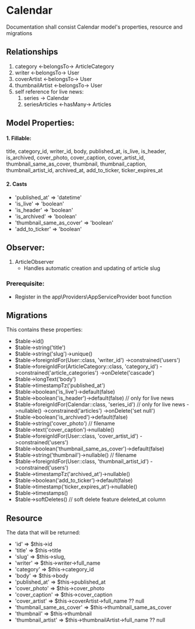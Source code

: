 # Calendar 

Documentation shall consist Calendar model's properties, resource and migrations

## Relationships 
1. category <-belongsTo-> ArticleCategory 
2. writer <-belongsTo-> User  
3. coverArtist <-belongsTo-> User
4. thumbnailArtist <-belongsTo-> User
5. self reference for live news:
   1. series -> Calendar 
   2. seriesArticles <-hasMany-> Articles 

## Model Properties:

#### 1. Fillable: 
title, category_id, writer_id, body, published_at, is_live, is_header, is_archived, cover_photo, cover_caption, cover_artist_id, thumbnail_same_as_cover, thumbnail, thumbnail_caption, thumbnail_artist_id, archived_at, add_to_ticker, ticker_expires_at

#### 2. Casts
- 'published_at' => 'datetime'
- 'is_live' => 'boolean'
- 'is_header' => 'boolean'
- 'is_archived' => 'boolean'
- 'thumbnail_same_as_cover' => 'boolean'
- 'add_to_ticker' => 'boolean'


## Observer:
1. ArticleObserver
   - Handles automatic creation and updating of article slug 

### Prerequisite:
- Register in the app\Providers\AppServiceProvider boot function


## Migrations
This contains these properties: 

- $table->id()
- $table->string('title')
- $table->string('slug')->unique()
- $table->foreignIdFor(User::class, 'writer_id')
                ->constrained('users')
- $table->foreignIdFor(ArticleCategory::class, 'category_id')
                ->constrained('article_categories')
                ->onDelete('cascade')
- $table->longText('body')
- $table->timestampTz('published_at')
- $table->boolean('is_live')->default(false)
- $table->boolean('is_header')->default(false) // only for live news
- $table->foreignIdFor(Calendar::class, 'series_id') // only for live news
                ->nullable()
                ->constrained('articles')
                ->onDelete('set null')
- $table->boolean('is_archived')->default(false)
- $table->string('cover_photo') // filename
- $table->text('cover_caption')->nullable()
- $table->foreignIdFor(User::class, 'cover_artist_id')
                ->constrained('users')
- $table->boolean('thumbnail_same_as_cover')->default(false)
- $table->string('thumbnail')->nullable() // filename
- $table->foreignIdFor(User::class, 'thumbnail_artist_id')
                ->constrained('users')
- $table->timestampTz('archived_at')->nullable()
- $table->boolean('add_to_ticker')->default(false)
- $table->timestamp('ticker_expires_at')->nullable()
- $table->timestamps()
- $table->softDeletes() // soft delete feature deleted_at column

## Resource
The data that will be returned:

- 'id' => $this->id
- 'title' => $this->title
- 'slug' => $this->slug,
- 'writer' => $this->writer->full_name
- 'category' => $this->category_id
- 'body' => $this->body
- 'published_at' => $this->published_at
- 'cover_photo' => $this->cover_photo
- 'cover_caption' => $this->cover_caption
- 'cover_artist' => $this->coverArtist->full_name ?? null
- 'thumbnail_same_as_cover' => $this->thumbnail_same_as_cover
- 'thumbnail' => $this->thumbnail
- 'thumbnail_artist' => $this->thumbnailArtist->full_name ?? null







